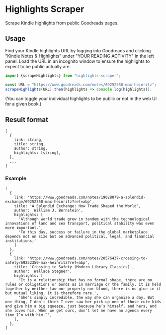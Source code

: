 # Highlights Scraper

Scrape Kindle highlights from public Goodreads pages.

## Usage
Find your Kindle highlights URL by logging into Goodreads and clicking
"Kindle Notes & Highlights" under "YOUR READING ACTIVITY" in the left panel.
Load the URL in an incognito window to ensure the highlights to expect
to be public actually are.

```js
import {scrapeHighlights} from "highlights-scraper";

const URL = "https://www.goodreads.com/notes/69252350-max-heinritz";
scrapeHighlights(URL).then(highlights => console.log(highlights));
```

(You can toggle your individual highlights to be public or not in the web UI for
a given book.)

## Result format

```
[
  {
    link: string,
    title: string,
    author: string,
    highlights: [string],
  },
  ...
]
```

### Example

```
[
  {
    link: 'https://www.goodreads.com/notes/19028079-a-splendid-exchange/69252350-max-heinritz?ref=abp',
    title: 'A Splendid Exchange: How Trade Shaped the World',
    author: 'William J. Bernstein',
    highlights: [
      'Although world trade grew in tandem with the technological innovations of land and sea transport, political stability was even more important.',
      'To this day, success or failure in the global marketplace depends not on size but on advanced political, legal, and financial institutions;'
    ]
  },
  {
    link: 'https://www.goodreads.com/notes/20576437-crossing-to-safety/69252350-max-heinritz?ref=abp',
    title: 'Crossing to Safety (Modern Library Classics)',
    author: 'Wallace Stegner',
    highlights: [
      'It is a relationship that has no formal shape, there are no rules or obligations or bonds as in marriage or the family, it is held together by neither law nor property nor blood, there is no glue in it but mutual liking. It is therefore rare.',
      'She’s simply incredible, the way she can organize a day. But one thing, I don’t think I ever saw her pick up one of those cute kids and give him a big squeeze, just because he’s himself, and hers, and she loves him. When we get ours, don’t let me have an agenda every time I’m with him.”',
    ],
  },
]
```
